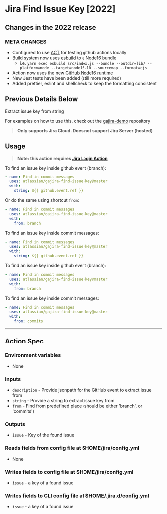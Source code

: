 # Jira Find Issue Key [2022]

## Changes in the 2022 release

### META CHANGES

- Configured to use [ACT](https://github.com/nektos/act) for testing github actions locally
- Build system now uses [esbuild](https://esbuild.github.io/) to a Node16 bundle
  - i.e. `yarn exec esbuild src/index.js --bundle --outdir=lib/ --platform=node --target=node16.10 --sourcemap --format=cjs`
- Action now uses the new [GitHub Node16 runtime](https://github.blog/changelog/2022-05-20-actions-can-now-run-in-a-node-js-16-runtime/)
- New Jest tests have been added (still more required)
- Added prettier, eslint and shellcheck to keep the formatting consistent

## Previous Details Below

Extract issue key from string

For examples on how to use this, check out the [gajira-demo](https://github.com/atlassian/gajira-demo) repository

> **Only supports Jira Cloud. Does not support Jira Server (hosted)**

## Usage

> **Note: this action requires [Jira Login Action](https://github.com/marketplace/actions/jira-login)**

To find an issue key inside github event (branch):

```yaml
- name: Find in commit messages
  uses: atlassian/gajira-find-issue-key@master
  with:
    string: ${{ github.event.ref }}
```

Or do the same using shortcut `from`:

```yaml
- name: Find in commit messages
  uses: atlassian/gajira-find-issue-key@master
  with:
    from: branch
```

To find an issue key inside commit messages:

```yaml
- name: Find in commit messages
  uses: atlassian/gajira-find-issue-key@master
  with:
    string: ${{ github.event.ref }}
```

To find an issue key inside github event (branch):

```yaml
- name: Find in commit messages
  uses: atlassian/gajira-find-issue-key@master
  with:
    from: branch
```

To find an issue key inside commit messages:

```yaml
- name: Find in commit messages
  uses: atlassian/gajira-find-issue-key@master
  with:
    from: commits
```

---

## Action Spec

### Environment variables

- None

### Inputs

- `description` - Provide jsonpath for the GitHub event to extract issue from
- `string` - Provide a string to extract issue key from
- `from` - Find from predefined place (should be either 'branch', or 'commits')

### Outputs

- `issue` - Key of the found issue

### Reads fields from config file at $HOME/jira/config.yml

- None

### Writes fields to config file at $HOME/jira/config.yml

- `issue` - a key of a found issue

### Writes fields to CLI config file at $HOME/.jira.d/config.yml

- `issue` - a key of a found issue
